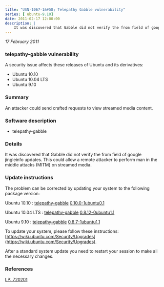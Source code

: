 ```yaml
---
title: "USN-1067-1&#58; Telepathy Gabble vulnerability"
series: [ ubuntu-9.10]
date: 2011-02-17 12:00:00
description: |
    It was discovered that Gabble did not verify the from field of google jingleinfo updates. This could allow a remote attacker to perform man in the middle attacks (MITM) on streamed media. 
--- 
```

 
 

*17 February 2011*

### telepathy-gabble vulnerability

A security issue affects these releases of Ubuntu and its derivatives:

* Ubuntu 10.10
* Ubuntu 10.04 LTS
* Ubuntu 9.10

### Summary

An attacker could send crafted requests to view streamed media content. 

### Software description

* telepathy-gabble 

### Details

It was discovered that Gabble did not verify the from field of google jingleinfo updates. This could allow a remote attacker to perform man in the middle attacks (MITM) on streamed media. 

### Update instructions

The problem can be corrected by updating your system to the following package version:

Ubuntu 10.10
 : [telepathy-gabble](https://launchpad.net/ubuntu/+source/telepathy-gabble) <span> [0.10.0-1ubuntu0.1](https://launchpad.net/ubuntu/+source/telepathy-gabble/0.10.0-1ubuntu0.1) </span> 

Ubuntu 10.04 LTS
 : [telepathy-gabble](https://launchpad.net/ubuntu/+source/telepathy-gabble) <span> [0.8.12-0ubuntu1.1](https://launchpad.net/ubuntu/+source/telepathy-gabble/0.8.12-0ubuntu1.1) </span> 

Ubuntu 9.10
 : [telepathy-gabble](https://launchpad.net/ubuntu/+source/telepathy-gabble) <span> [0.8.7-1ubuntu1.1](https://launchpad.net/ubuntu/+source/telepathy-gabble/0.8.7-1ubuntu1.1) </span> 

To update your system, please follow these instructions: [https://wiki.ubuntu.com/Security/Upgrades](https://wiki.ubuntu.com/Security/Upgrades).

After a standard system update you need to restart your session to make all the necessary changes. 

### References

 
 [LP: 720201](https://launchpad.net/bugs/720201)
 

